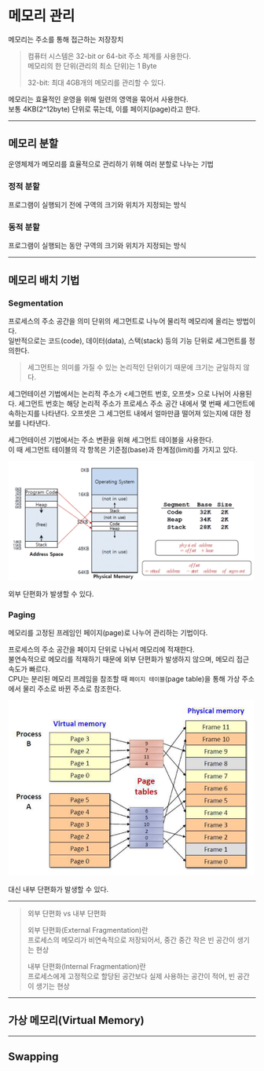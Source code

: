 # 메모리 관리

메모리는 주소를 통해 접근하는 저장장치

> 컴퓨터 시스템은 32-bit or 64-bit 주소 체계를 사용한다.  
> 메모리의 한 단위(관리의 최소 단위)는 1 Byte
> 
> 32-bit: 최대 4GB개의 메모리를 관리할 수 있다.

메모리는 효율적인 운영을 위해 일련의 영역을 묶어서 사용한다.  
보통 4KB(2^12byte) 단위로 묶는데, 이를 페이지(page)라고 한다.

---

## 메모리 분할

운영체제가 메모리를 효율적으로 관리하기 위해 여러 분할로 나누는 기법

### 정적 분할

프로그램이 실행되기 전에 구역의 크기와 위치가 지정되는 방식

### 동적 분할

프로그램이 실행되는 동안 구역의 크기와 위치가 지정되는 방식

---

## 메모리 배치 기법

### Segmentation

프로세스의 주소 공간을 의미 단위의 세그먼트로 나누어 물리적 메모리에 올리는 방법이다.  
일반적으로는 코드(code), 데이터(data), 스택(stack) 등의 기능 단위로 세그먼트를 정의한다.

> 세그먼트는 의미를 가질 수 있는 논리적인 단위이기 때문에 크기는 균일하지 않다.

세그먼테이션 기법에서는 논리적 주소가 <세그먼트 번호, 오프셋> 으로 나뉘어 사용된다.
세그먼트 번호는 해당 논리적 주소가 프로세스 주소 공간 내에서 몇 번째 세그먼트에 속하는지를 나타낸다.
오프셋은 그 세그먼트 내에서 얼마만큼 떨어져 있는지에 대한 정보를 나타낸다.  

세그먼테이션 기법에서는 주소 변환을 위해 세그먼트 테이블을 사용한다.  
이 때 세그먼트 테이블의 각 항목은 기준점(base)과 한계점(limit)를 가지고 있다.

<img src="../../img/OS_52.png" width="500">

외부 단편화가 발생할 수 있다.

### Paging

메모리를 고정된 프레임인 페이지(page)로 나누어 관리하는 기법이다.

프로세스의 주소 공간을 페이지 단위로 나눠서 메모리에 적재한다.  
불연속적으로 메모리를 적재하기 때문에 외부 단편화가 발생하지 않으며, 메모리 접근 속도가 빠르다.  
CPU는 분리된 메모리 프레임을 참조할 때 `페이지 테이블`(page table)을 통해 가상 주소에서 물리 주소로 바뀐 주소로 참조한다.

<img src="../../img/OS_51.png" width="500">

대신 내부 단편화가 발생할 수 있다.

---

> 외부 단편화 vs 내부 단편화
>
> 외부 단편화(External Fragmentation)란  
> 프로세스의 메모리가 비연속적으로 저장되어서, 중간 중간 작은 빈 공간이 생기는 현상
>
> 내부 단편화(Internal Fragmentation)란  
> 프로세스에게 고정적으로 할당된 공간보다 실제 사용하는 공간이 적어, 빈 공간이 생기는 현상

---

## 가상 메모리(Virtual Memory)

---

## Swapping

